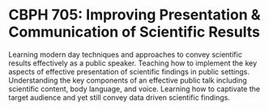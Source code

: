 # CBPH 705: Improving Presentation & Communication of Scientific Results

Learning modern day techniques and approaches to convey scientific results effectively as a public speaker. Teaching how to implement the key aspects of effective presentation of scientific findings in public settings. Understanding the key components of an effective public talk including scientific content, body language, and voice. Learning how to captivate the target audience and yet still convey data driven scientific findings.